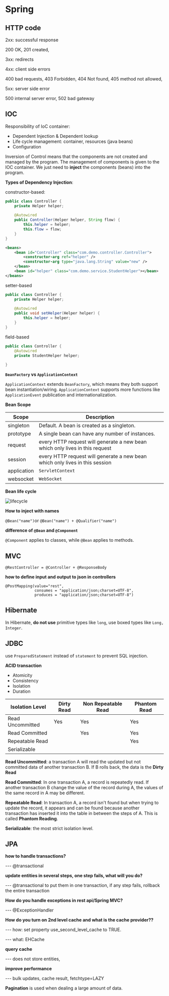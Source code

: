 # Spring 



## HTTP code

2xx: successful response

200 OK, 201 created, 

3xx: redirects

4xx: client side errors

400 bad requests, 403 Forbidden, 404 Not found, 405 method not allowed,

5xx: server side error

500 internal server error, 502 bad gateway

## IOC

Responsibility of IoC container:

- Dependent Injection & Dependent lookup
- Life cycle management: container, resources (java beans)
- Configuration

Inversion of Control means that the components are not created and managed by the program. The management of components is given to the IOC container. We just need to **inject** the components (beans) into the program. 

**Types of Dependency Injection**:

constructor-based:

```java
public class Controller {
    private Helper helper;
    
    @Autowired
    public Controller(Helper helper, String flow) {
        this.helper = helper;
        this.flow = flow;
    }
}
```

```xml
<beans>
	<bean id="Controller" class="com.demo.controller.Controller">
    	<constructor-arg ref="helper" />
        <constructor-arg type="java.lang.String" value="new" />
    </bean>
    <bean id="helper" class="com.demo.service.StudentHelper"></bean>
</beans>
```

setter-based

```java
public class Controller {
    private Helper helper;
    
    @Autowired
    public void setHelper(Helper helper) {
        this.helper = helper;
    }
}
```

field-based

```java
public class Controller {
    @Autowired
    private StudentHelper helper;
    
}
```

**`BeanFactory` vs `ApplicationContext`**

`ApplicationContext` extends `BeanFactory`, which means they both support bean instantiation/wiring. `ApplicationContext` supports more functions like `ApplicationEvent` publication and internationalization.

**Bean Scope**

| Scope       | Description                                                  |
| ----------- | ------------------------------------------------------------ |
| singleton   | Default. A bean is created as a singleton.                   |
| prototype   | A single bean can have any number of instances.              |
| request     | every HTTP request will generate a new bean which only lives in this  request |
| session     | every HTTP request will generate a new bean which only lives in this  session |
| application | `ServletContext`                                             |
| websocket   | `WebSocket`                                                  |

**Bean life cycle**

![lifecycle](http://my-blog-to-use.oss-cn-beijing.aliyuncs.com/18-9-17/48376272.jpg)

**How to inject with names**

`@Bean("name")`or `@Bean("name") + @Qualifier("name")`

**difference of `@Bean` and `@Component`**

`@Component` applies to classes, while `@Bean` applies to methods. 



## MVC

`@RestController = @Controller + @ResponseBody`

**how to define input and output to json in controllers**

```
@PostMapping(value="rest",
			 consumes = "application/json;charset=UTF-8", 
			 produces = "application/json;charset=UTF-8")
```



## Hibernate

In Hibernate, **do not use** primitive types like `long`, use boxed types like `Long, Integer`.



## JDBC

use `PreparedStatement` instead of `statement` to prevent SQL injection.

**ACID transaction**

- Atomicity
- Consistency
- Isolation
- Duration

| **Isolation Level** | Dirty Read | Non Repeatable Read | Phantom Read |
| ------------------- | ---------- | ------------------- | ------------ |
| Read Uncommitted    | Yes        | Yes                 | Yes          |
| Read Committed      |            | Yes                 | Yes          |
| Repeatable Read     |            |                     | Yes          |
| Serializable        |            |                     |              |

**Read Uncommitted**: a transaction A will read the updated but not committed data of another transaction B. If B rolls back, the data is the **Dirty Read**

**Read Committed**: In one transaction A, a record is repeatedly read. If another transaction B change the value of the record during A, the values of the same record in A may be different.

**Repeatable Read**: In transaction A, a record isn't found but when trying to update the record, it appears and can be found because another transaction has inserted it into the table in between the steps of A. This is called **Phantom Reading**.

**Serializable**: the most strict isolation level.

## JPA

**how to handle transactions?**

 --- @transactional

**update entities in several steps, one step fails, what will you do?**

 --- @transactional to put them in one transaction, if any step fails, rollback the entire transaction

**How do you handle exceptions in rest api/Spring MVC?** 

--- @ExceptionHandler

**How do you turn on 2nd level cache and what is the cache provider??** 

--- how: set property use_second_level_cache to TRUE.

--- what: EHCache

**query cache**

--- does not store entities, 

**improve performance**

--- bulk updates, cache result, fetchtype=LAZY

**Pagination** is used when dealing a large amount of data.